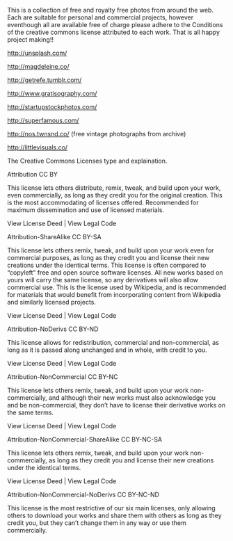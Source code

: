 This is a collection of free and royalty free photos from around the web. Each are suitable for personal and commercial projects, however eventhough all are available free of charge please adhere to the Conditions of the creative commons license attributed to each work. That is all happy project making!!



http://unsplash.com/

http://magdeleine.co/

http://getrefe.tumblr.com/

http://www.gratisography.com/

http://startupstockphotos.com/

http://superfamous.com/

http://nos.twnsnd.co/ (free vintage photographs from archive)

http://littlevisuals.co/




The Creative Commons Licenses type and explaination.

Attribution 
CC BY

This license lets others distribute, remix, tweak, and build upon your work, even commercially, as long as they credit you for the original creation. This is the most accommodating of licenses offered. Recommended for maximum dissemination and use of licensed materials.

View License Deed | View Legal Code


Attribution-ShareAlike 
CC BY-SA

This license lets others remix, tweak, and build upon your work even for commercial purposes, as long as they credit you and license their new creations under the identical terms. This license is often compared to “copyleft” free and open source software licenses. All new works based on yours will carry the same license, so any derivatives will also allow commercial use. This is the license used by Wikipedia, and is recommended for materials that would benefit from incorporating content from Wikipedia and similarly licensed projects.

View License Deed | View Legal Code


Attribution-NoDerivs 
CC BY-ND

This license allows for redistribution, commercial and non-commercial, as long as it is passed along unchanged and in whole, with credit to you.

View License Deed | View Legal Code


Attribution-NonCommercial 
CC BY-NC

This license lets others remix, tweak, and build upon your work non-commercially, and although their new works must also acknowledge you and be non-commercial, they don’t have to license their derivative works on the same terms.

View License Deed | View Legal Code


Attribution-NonCommercial-ShareAlike 
CC BY-NC-SA

This license lets others remix, tweak, and build upon your work non-commercially, as long as they credit you and license their new creations under the identical terms.

View License Deed | View Legal Code


Attribution-NonCommercial-NoDerivs 
CC BY-NC-ND

This license is the most restrictive of our six main licenses, only allowing others to download your works and share them with others as long as they credit you, but they can’t change them in any way or use them commercially.







